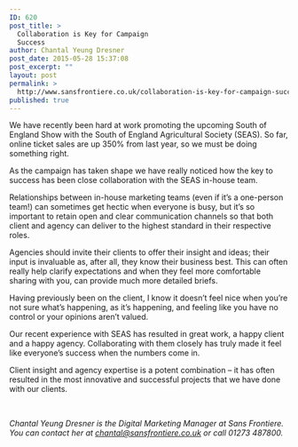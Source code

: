 ```yaml
---
ID: 620
post_title: >
  Collaboration is Key for Campaign
  Success
author: Chantal Yeung Dresner
post_date: 2015-05-28 15:37:08
post_excerpt: ""
layout: post
permalink: >
  http://www.sansfrontiere.co.uk/collaboration-is-key-for-campaign-success/
published: true
---
```

We have recently been hard at work promoting the upcoming South of England Show with the South of England Agricultural Society (SEAS). So far, online ticket sales are up 350% from last year, so we must be doing something right.

As the campaign has taken shape we have really noticed how the key to success has been close collaboration with the SEAS in-house team.

Relationships between in-house marketing teams (even if it’s a one-person team!) can sometimes get hectic when everyone is busy, but it’s so important to retain open and clear communication channels so that both client and agency can deliver to the highest standard in their respective roles.

Agencies should invite their clients to offer their insight and ideas; their input is invaluable as, after all, they know their business best. This can often really help clarify expectations and when they feel more comfortable sharing with you, can provide much more detailed briefs.

Having previously been on the client, I know it doesn’t feel nice when you’re not sure what’s happening, as it’s happening, and feeling like you have no control or your opinions aren’t valued.

Our recent experience with SEAS has resulted in great work, a happy client and a happy agency. Collaborating with them closely has truly made it feel like everyone’s success when the numbers come in.

Client insight and agency expertise is a potent combination – it has often resulted in the most innovative and successful projects that we have done with our clients.

&nbsp;

<em>Chantal Yeung Dresner is the Digital Marketing Manager at Sans Frontiere. You can contact her at chantal@sansfrontiere.co.uk or call 01273 487800.</em>